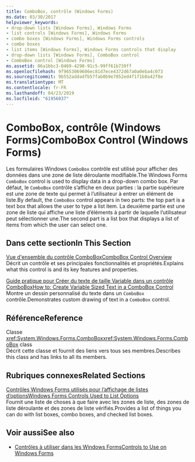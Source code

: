 ```yaml
---
title: ComboBox, contrôle (Windows Forms)
ms.date: 03/30/2017
helpviewer_keywords:
- drop-down lists [Windows Forms], Windows Forms
- list controls [Windows Forms], Windows Forms
- combo boxes [Windows Forms], Windows Forms controls
- combo boxes
- list items [Windows Forms], Windows Forms controls that display
- drop-down lists [Windows Forms], ComboBox control
- ComboBox control [Windows Forms]
ms.assetid: 86a1bbc3-0469-4290-91c5-99ff61b739ff
ms.openlocfilehash: 9f9653069606ec81d7ece4372d67a0a0eba4c073
ms.sourcegitcommit: 9b552addadfb57fab0b9e7852ed4f1f1b8a42f8e
ms.translationtype: MT
ms.contentlocale: fr-FR
ms.lasthandoff: 04/23/2019
ms.locfileid: "61956037"
---
```

# <a name="combobox-control-windows-forms"></a><span data-ttu-id="49b18-102">ComboBox, contrôle (Windows Forms)</span><span class="sxs-lookup"><span data-stu-id="49b18-102">ComboBox Control (Windows Forms)</span></span>
<span data-ttu-id="49b18-103">Les formulaires Windows `ComboBox` contrôle est utilisé pour afficher des données dans une zone de liste déroulante modifiable.</span><span class="sxs-lookup"><span data-stu-id="49b18-103">The Windows Forms `ComboBox` control is used to display data in a drop-down combo box.</span></span> <span data-ttu-id="49b18-104">Par défaut, le `ComboBox` contrôle s’affiche en deux parties : la partie supérieure est une zone de texte qui permet à l’utilisateur à entrer un élément de liste.</span><span class="sxs-lookup"><span data-stu-id="49b18-104">By default, the `ComboBox` control appears in two parts: the top part is a text box that allows the user to type a list item.</span></span> <span data-ttu-id="49b18-105">La deuxième partie est une zone de liste qui affiche une liste d’éléments à partir de laquelle l’utilisateur peut sélectionner une.</span><span class="sxs-lookup"><span data-stu-id="49b18-105">The second part is a list box that displays a list of items from which the user can select one.</span></span>  
  
## <a name="in-this-section"></a><span data-ttu-id="49b18-106">Dans cette section</span><span class="sxs-lookup"><span data-stu-id="49b18-106">In This Section</span></span>  
 [<span data-ttu-id="49b18-107">Vue d'ensemble du contrôle ComboBox</span><span class="sxs-lookup"><span data-stu-id="49b18-107">ComboBox Control Overview</span></span>](combobox-control-overview-windows-forms.md)  
 <span data-ttu-id="49b18-108">Décrit un contrôle et ses principales fonctionnalités et propriétés.</span><span class="sxs-lookup"><span data-stu-id="49b18-108">Explains what this control is and its key features and properties.</span></span>  
  
 [<span data-ttu-id="49b18-109">Guide pratique pour Créer du texte de taille Variable dans un contrôle ComboBox</span><span class="sxs-lookup"><span data-stu-id="49b18-109">How to: Create Variable Sized Text in a ComboBox Control</span></span>](how-to-create-variable-sized-text-in-a-combobox-control.md)  
 <span data-ttu-id="49b18-110">Montre un dessin personnalisé du texte dans un `ComboBox` contrôle.</span><span class="sxs-lookup"><span data-stu-id="49b18-110">Demonstrates custom drawing of text in a `ComboBox` control.</span></span>  
  
## <a name="reference"></a><span data-ttu-id="49b18-111">Référence</span><span class="sxs-lookup"><span data-stu-id="49b18-111">Reference</span></span>  
 <span data-ttu-id="49b18-112">Classe <xref:System.Windows.Forms.ComboBox></span><span class="sxs-lookup"><span data-stu-id="49b18-112"><xref:System.Windows.Forms.ComboBox> class</span></span>  
 <span data-ttu-id="49b18-113">Décrit cette classe et fournit des liens vers tous ses membres.</span><span class="sxs-lookup"><span data-stu-id="49b18-113">Describes this class and has links to all its members.</span></span>  
  
## <a name="related-sections"></a><span data-ttu-id="49b18-114">Rubriques connexes</span><span class="sxs-lookup"><span data-stu-id="49b18-114">Related Sections</span></span>  
 [<span data-ttu-id="49b18-115">Contrôles Windows Forms utilisés pour l’affichage de listes d’options</span><span class="sxs-lookup"><span data-stu-id="49b18-115">Windows Forms Controls Used to List Options</span></span>](windows-forms-controls-used-to-list-options.md)  
 <span data-ttu-id="49b18-116">Fournit une liste de choses à que faire avec les zones de liste, des zones de liste déroulante et des zones de liste vérifiés.</span><span class="sxs-lookup"><span data-stu-id="49b18-116">Provides a list of things you can do with list boxes, combo boxes, and checked list boxes.</span></span>  
  
## <a name="see-also"></a><span data-ttu-id="49b18-117">Voir aussi</span><span class="sxs-lookup"><span data-stu-id="49b18-117">See also</span></span>

- [<span data-ttu-id="49b18-118">Contrôles à utiliser dans les Windows Forms</span><span class="sxs-lookup"><span data-stu-id="49b18-118">Controls to Use on Windows Forms</span></span>](controls-to-use-on-windows-forms.md)
